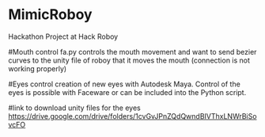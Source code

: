 # MimicRoboy
Hackathon Project at Hack Roboy

#Mouth control
fa.py controls the mouth movement and want to send bezier curves to the unity file of roboy that it moves the mouth (connection is not working properly)

#Eyes control
creation of new eyes with Autodesk Maya.
Control of the eyes is possible with Faceware or can be included into the Python script.


#link to download unity files for the eyes
https://drive.google.com/drive/folders/1cvGvJPnZQdQwndBIVThxLNWrBiSovcFO
